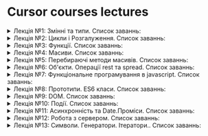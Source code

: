 # Cursor courses lectures
<details><summary>Лекція №1: Змінні та типи. Список заваннь: </summary>
 <ul>
    <li>Використовуючи вбудований об'єкт Math – виведіть максимальне число</li>
    <li>Використовуючи вбудований об'єкт Math – виведіть мінімальне число</li>
    <li>Складіть вартість всіх товарів, помістіть її в змінну та виведіть цю суму</li>
    <li>Відкиньте копійки у всіх товарів, потім – складіть цілу частину вартості кожного товару між собою. Округлення використовувати в МЕНЬШУ сторону</li>
    <li>Виведіть суму товарів округлену до сотень. (Наприклад якщо вийшло 260, то виведіть 300)</li>
    <li>Виведіть булеве значення: чи є сума всіх товарів (округлена в меншу сторону) парним чи непарним числом?</li>
    <li>Виведіть суму решти, при оплаті всіх товарів (без округлення), якщо клієнт платить 500 грн.</li>
    <li>Виведіть середнє значення цін, округлене до другого знаку після коми</li>
    <li>(Більш складне) Створіть змінну, в якої збережіть випадкову знижку (використовуйте функцію Math.random).</li>
    <li>Зробіть клієнту випадкову знижку та виведіть суму до оплати округлену до 2 знаків після коми.</li>
    <li>Виведіть чистий прибуток, якщо клієнт заплатив зі знижкою та собівартість товарів рівно в два рази нижче їх ціни? (Приклад: ціна була 260.66,знижка       склала 10%, клієнт заплатив на 26 меньше, собівартість = 260 / 2 -> 130. Чистий прибуток = 130 - 26 -> 104) (Приклад 2: ціна була 100, знижка склала      90%, клієнт заплатив на 90 меньше, собівартість = 100 / 2 -> 50. Чистий прибуток = 50 - 90 -> -40)</li>
 </ul>
</details>
<details><summary>Лекція №2: Цикли і Розгалуження. Список заваннь: </summary>
 <ul>
    <li>Отримайте у користувача число(N) від якого ми будемо складати. Отримати число можна за допомогою prompt. Пам'ятайте, ЧИСЛО, не РЯДОК!</li>
    <li>Перевірте, чи є передане значення N ЦІЛИМ числом. (Підказка: якщо при конвертації в ціле число ми отримали NaN – це число нам не підходить)</li>
    <li>Отримайте у користувача число(M) до якого ми будемо складати (включно).Отримати число можна за допомогою prompt. Пам'ятайте, ЧИСЛО, не РЯДОК!</li>
    <li>Перевірте, чи є передане значення M ЦІЛИМ числом. (Підказка: якщо при конвертації в ціе число ми отримали NaN – це число нам не підходит)</li>
    <li>Отримайте у користувача булевий параметр(true/false), який підкаже нам чи потрібно пропускати парні числа. TRUE – потрібно, FALSE – не потрібно. Використовуйте функцію confirm</li>
    <li>Напишіть цикл, який буде складати числа від раніше отриманих N и M</li>
    <li>В циклі додайте перевірку – чи потрібно пропускати при складанні парні числа.(Використовуйте для цього if/else). Якщо парні числа потрібно пропускати не додавайте їх до суми.</li>
    <li>Виведіть результат</li>
    <li>Приклад: користувач ввів такі значення для N=10, M=100, ПропускатиПарні=TRUE – сума чисел виведена на екрані буде === 2475</li>
    <li>Приклад: користувач ввів такі значення для N=10, M=100, ПропускатиПарні=FALSE – сума чисел виведена на екрані буде === 5005</li>
    <li>Приклад: користувач ввів такі значення для N=1, M=10, ПропускатиПарні=FALSE – сума чисел виведена на екрані буде === 55</li>
 </ul>
</details>
<details><summary>Лекція №3: Функції. Список заваннь: </summary>
 <ul>
    <li>Створити функцію getMaxDigit(number) – яка отримує будь-яке число та виводить найбільшу цифру в цьому числі. Приклади: 1236 -> 6, 987 -> 9, 385 -> 8</li>
    <li>Створити функцію, яка визначає ступінь числа. Не використовуючи Math.pow та **. Використовуйте цикл</li>
    <li>Створити функцію, яка форматує ім'я, роблячи першу букву великою. ("влад" -> "Влад", "вЛАД" -> "Влад" і так далі);</li>
    <li>Створити функцію, яка вираховує суму, що залишається після оплати податку від зарабітньої плати. (Податок = 18% + 1.5% -> 19.5%). Приклад: 1000 -> 805</li>
    <li>Створити функцію, яка повертає випадкове ціле число в діапазоні від N до M. Приклад: getRandomNumber(1, 10) -> 5</li>
    <li>Створити функцію, яка рахує скільки разів певна буква повторюється в слові. Приклад: countLetter("а", "Асталавіста") -> 4</li>
    <li>Створіть функцію, яка конвертує долари в гривні та навпаки в залежності від наявності символа $ або UAH в рядку. Приклад: convertCurrency("100$") -> 2500грн. або convertCurrency("2500UAH") -> 100$</li>
    <li>Врахуйте, інші валюти не конвертуються, потрібно виводити помилку, і також регістр uah не має значення.</li>
    <li>Створіть функцію генерації випадкового паролю (тільки числа), довжина встановлюється користувачем або по замовчуванню = 8 символам.</li>
    <li>Приклад: getRandomPassword(4) -> 1875, getRandomPassword() -> 87240124</li>
    <li>Створіть функцію, яка видаляє всі букви з речення. Приклад: deleteLetters('a',"blablabla") -> "blblbl"</li>
    <li>Створіть функцію, яка перевіряє, чи є слово паліндромом. Приклад: isPalyndrom("мадам") -> true, isPalyndrom("кокос") -> false, isPalyndrom("Я несу
гусеня") -> true</li>
    <li>Створіть функцію, яка видалить з речення букви, які зустрічаються більше 1 разу.Приклад: deleteDuplicateLetter("Бісквіт був дуже ніжним") -> "сктдеим"</li>
 </ul>
</details>
<details><summary>Лекція №4: Масиви. Список заваннь: </summary>
 <ul>
    <li>Розділіть студентів на пари(хлопець + дівчина) для работи над проєктом. У вас
повинен вийти вкладений масив з парами студентів: [["Олександр", "Олена"], [..],
[...]];</li>
    <li>Зіставте пари з попереднього завдання та теми проєктів, над якими студенти
будуть працювати. Повинен вийти вкладений масив виду: [["Олександр і Олена",
"Теорія автоматів"], [...], [...]]</li>
    <li>Зіставте оцінки(marks) зі студентом(students): [["Саша", 4], [...], [...]]</li>
    <li>Поставте кожній парі випадкову оцінку(від 1 до 5) за проєкт(тут функція буде
нечистою, але не повинна мутувати массив): [["Олександр і Олена", "Теорія
автоматів", 5], [...],[...]]</li>
 </ul>
</details>
<details><summary>Лекція №5: Перебираючі методи масивів. Список заваннь: </summary>
 <ul>
    <li>Створіть функцію getRandomArray(length, min, max) – яка повертає масив
випадкових цілих чисел. У функції є параметри: length - довжина масиву, min –
мінімальне значення цілого числа, max – максимальне значення цілого числа.
Приклад: getRandomArray(15, 1, 100) –> [6, 2, 55, 11, 78, 2, 55, 77, 57, 87, 23, 2, 56, 3, 2]</li>
    <li>Створіть функцію getModa(...numbers) – яка вираховує моду всіх переданих в неї
аргументів. НЕЦІЛІ ЧИСЛА ІГНОРУЮТЬСЯ Приклад: getModa(6, 2, 55, 11, 78, 2, 55, 77,
57, 87, 23, 2, 56, 3, 2) –> 2</li>
    <li>Створіть функцію getAverage(...numbers) – яка рахує середнє арифметичне всіх
переданих в неї аргументів. НЕЦІЛІ ЧИСЛА ІГНОРУЮТЬСЯ Приклад: getAverage(6,
2, 55, 11, 78, 2, 55, 77, 57, 87, 23, 2, 56, 3, 2) –> 34.4</li>
    <li>Створіть функцію getMedian(...numbers) – яка рахує медіану всіх переданих в неї
аргументів. НЕЦІЛІ ЧИСЛА ІГНОРУЮТЬСЯ Приклад: getMedian(6, 2, 55, 11, 78, 2, 55, 77,
57, 87, 23, 2, 56, 3, 2) –> 23 Приклад: getMedian(1, 2, 3, 4) –> 2.5 Приклад: getMedian(1, 2,
3, 4, 5) –> 3</li>
    <li>Створіть функцію filterEvenNumbers(...numbers) – яка фільтрує парні числа передані
як аргументи функції. Приклад: filterEvenNumbers(1, 2, 3, 4, 5, 6) -> [1, 3, 5]</li>
    <li>Створіть функцію countPositiveNumbers(...numbers) – яка порахує кількість чисел
більших Приклад: countPositiveNumbers(1, -2, 3, -4, -5, 6) -> 3</li>
    <li>Створіть функцію getDividedByFive(...numbers) – яка відфільтрує усі елементи в
масиві та залишить тільки ті, які діляться на ціло на 5 Приклад: getDividedByFive(6, 2,
55, 11, 78, 2, 55, 77, 57, 87, 23, 2, 56, 3, 2) -> [55, 55]</li>
    <li>Створіть функцію replaceBadWords(string) – яка 1) розіб'є фразу на слова, 2) замінить
погані слова на зірочки (*). При вирішенні цього завдання необхідно розбити
масив на слова за допомогою функції .split(" "), після чого масив необхідно буде
склеїти .join(" ") Погані слова: shit та fuck. Передбачте можливість розширювати
список цих слів у майбутньому. Приклад: replaceBadWords("Are you fucking
kidding?") -> "Are you ****ing kidding?" Приклад: replaceBadWords("Holy shit!") -> "Holy
****!" Приклад: replaceBadWords("It's bullshit!") -> "It's bull****!"</li>
    <li>Створіть функцію divideByThree(word), яка розбиває кожне слово на умовні склади
по 3 букви. Якщо букв менше трьох – не розбиває. Пробіли завжди видаляються.
Рядок приводится до нижнього регістру. Приклад: divideByThree("Commander) ->
["com", "man", "der"] Приклад: divideByThree("live") -> ["liv", "e"]</li>
    <li>Створіть функцію generateCombinations(word), яка видасть всі можливі
перестановки(унікальні, без повторень) букв в слові. Для тестів не передавайте
слова в яких більше 10 букв. Краще взагалі обмежити работу функції 10 буквами.
Приклад: generateCombinations("man") -> ["man", "mna", "amn", "anm", "nam", "nma"]
Приклад: generateCombinations("ol") -> ["ol", "lo"]</li>
 </ul>
</details>
<details><summary>Лекція №6: Об'єкти. Операції rest та spread. Список заваннь: </summary>
 <ul>
    <li>Створіть функцію getSubjects(students[0] --> ["Math", "Algorithms", "Data science"]
- яка повертає список предметів для конкретного студента. Зверніть увагу –
назву предмету необхідно повертати з великої літери, а _ – замінити на пробіл</li>
    <li>Створіть функцію getAverageMark(students[0]) --> 3.79 – яка поверне середню
оцінку по усім предметам для переданого студента НЕ МАСИВА СТУДЕНТІВ.
Оцінку округліть до 2ого знаку. Можна використовувати функції, написані у
попередніх домашніх завданнях :)</li>
    <li>Створіть функцію getStudentInfo(students[0]) --> { "course": 3, "name": "Tanya",
"averageMark": 3.79} – яка повертає інформацію загального виду по переданому
студенту (вам знадобиться функція з попереднього завдання). ПОвинна бути
виведена інформація: курс, ім'я, середня оцінка.</li>
    <li>Ствроіть функцію getStudentsNames(students) --> ["Anton", "Tanya, "Victor"] – яка
повертає імена студентів у алфавітному порядку.</li>
    <li>Створіть функцію getBestStudent(students) --> "Anton" – яка повертає кращого
студента зі списку по показнику середньої оцінки.</li>
    <li>Cтворіть функцію calculateWordLetters("тест") --> { "т": 2, "е": 1, "с": 1 } – яка
повертає обє'кт, в якому ключі це букви у слові, а значення – кількість їх
повторень.</li>
 </ul>
</details>
<details><summary>Лекція №7: Функціональне програмування в javascript. Список заваннь: </summary>
 <ul>
    <li>Створіть функцію getMyTaxes.call(country, salary) -> number; – яка рахує скільки
податків ви заплатите як IT-спеціаліст в якійсь з країн. Функція повинна
викликатись через call та працювати з даними через this</li>
    <li>Створіть функцію getMiddleTaxes.call(country) -> number; – яка рахує скільки у
середньому податків платятт IT-спеціалісти у кожній країні. (tax * middleSalary).
Функція повинна викликатись через call та працювати з даними через this</li>
    <li>Створіть функцію getTotalTaxes.call(country) -> number; – яка рахує, скільки всього
податків платять IT-спеціалісти у кожній країні. (tax * middleSalary * vacancies).
Функція повинна викликатись через call та працювати з даними через this</li>
    <li>Створіть функцію getMySalary(country) – яка буде писати в консоль об'єкт виду: {
salary: number, taxes: number, profit: number } кожні 10 секунд. Значення salary –
генеруйте випадковим чином у діапазоні 1500-2000. taxes – розраховується в
залежності від вибраної країни та значення salary.profit = salary - taxes;</li>
 </ul>
</details>
<details><summary>Лекція №8: Прототипи. ES6 класи. Список заваннь: </summary>
 <ul>
    <li> У стдентів повинні бути наступні властивості: university, course, fullName, вони
передаються при створенні студента(в конструктор).</li>
    <li>Створіть метод this.getInfo() -> "Студент 1го курсу Вищої Школи Психотерапії
м.Одеса, Остап Родоманський Бендер", метод повертає сукупну інформацію про
курс, учбовий заклад та імені студента. </li>
    <li>Створіть геттер оцінок this.marks, який повертає масив оцінок студента [5, 4, 4, 5]</li>
    <li>Створіть сеттер оцінок this.marks = 5, який дозволяє поставити оцінку студенту.
Після того, як оцінка поставлена, геттер повинен повернути масив this.marks -> [5,
4, 4, 5, 5]</li>
    <li>Створіть метод отримання середнього балу this.getAverageMark() -> 4.6</li>
    <li> Створіть метод this.dismiss, який "виключить" студента. Після виклику цього методу
– ставити студенту оцінки та отримувати їх більше не можна. (Ніяких помилок,
просто повертається завжди null замість масиву оцінок)</li>
    <li> Створіть метод this.recover, який дозволить поновити студента</li>
    <li> Створіть новий клас BudgetStudent, який повністю наслідує клас Student</li>
    <li> Бюджетний студент може отримати стипендію за допомогою методу
this.getScholarship. Отримання стипендії супроводжується виведенням інформації
в консоль: Ви отримали 1400 грн. стипендії</li>
    <li> Метод отримання стипендії автоматично викликається кожні 30 секунд післе
створення об'єкту. Підказка: викликайте його в constructor</li>
    <li> Студент отримує стипендію тільки в тому випадку, якщо середній бал у нього вище
або дорівнює 4.0</li>
    <li> Якщо студента виключено, він не отримує стипендію (думаю це було і так очевидно
:) )</li>
 </ul>
</details>
<details><summary>Лекція №9: DOM. Список заваннь: </summary>
 <ul>
    <li>Зродіть 25 квадратів розміру 50х50 пікселів кожен, зафарбовані у випадковий колір.
Квадрати мають розташовуватись по 5 в ряд.
Щоб квадрати з'явились на сторінці, необхідно викликати функцію generateBlocks(); </li>
    <li> Advanced зробіть так, щоб квадрати змінювали колір раз на секунду.
Щоб квадрати з'явились на сторінці та почали змінюватись, необхідно викликати
функцію generateBlocksInterval();</li>
 </ul>
</details>
<details><summary>Лекція №10: Події. Список заваннь: </summary>
 <ul>
    <li>Необхідно написати програму, яка буде зчитувати з клавіатури натискання клавіш
та відтворювати унікальний звук для кожної клавіши (клавіши можуть бути будь-
які, звуки можуть бути будь-які, тільки вкажіть у верстці – які кнопки натискати).</li>
 </ul>
</details>
<details><summary>Лекція №11: Асинхронність та Date.Проміси. Список заваннь: </summary>
 <ul>
    <li>Створіть функцію, яка повертає проміс getRandomChinese(length).
Функція працює таким чином:
Запускається цикл (підказка: можна використовувати while) length раз, кожен
прохід циклу дивимось на останні 5 цифр результату виклику методу Date.now()
Наприклад отримали const sign = 16086;.
Конвертуємо отриману цифу в рядок String.fromCharCode(sign); та чекаємо 50 ms
Функція gerRandomChinese(length) повинна повернути рядок довжиною (length) з
китайськими ієрогліфами.
Час роботи проміса має складати length * 50ms.
(Якщо викликати getRandomChinese(4), отримаємо результат "촛궻簽紙" за 200ms </li>
 </ul>
</details>
<details><summary>Лекція №12: Робота з сервером. Список заваннь: </summary>
 <ul>
    <li>Cтворіть кнопку: "отримати інформацію". При натисканні на неї отримайте та
відобразіть інформацію про усіх персонажів 5 епізоду зоряних війн(films/2).
Зверніть увагу, що необхідно вивчити документацію та на її основі вивести
інформацію.
Виводимо тільки: повне ім'я персонажа, дата народження, стать(якщо зробите
іконкою, буде взагалі ідеально).
БОНУС ПЛЮС: Якщо додумаєтесь, як зберігати і виводити фотки персонажів – буде
дуже круто.
Я дам підказку: можна створити об'єкт з ключ=посилання_на_персонажа,
значення=посилання_на_фотку
У самому АПІ фотографій нмає, але ДЗшка стане набагато приємніше виглядати з
зображеннями персонажів</li>
    <li>Виведіть список усіх планет, які були у зоряних війнах.</li>
    <li>Додайте кнопку next, яка завантажить наступну сторінку зі списком планет.
Попередня сторінка при цьому має пропасти. (відбувається заміна даних)</li>
    <li>ADVANCED: додайте до 1 завдання поле вводу з номером фільму(номер по
порядку випуску фильму). Тепер при натисканні на кнопку – необхідно отримати
інформацію не про 5тий епізод, а про фільм, номер якого вказано у полі вводу.
Якщо вказана цифра 1 – потрібно передати запит на /films/1</li>
 </ul>
</details>
<details><summary>Лекція №13: Символи. Генератори. Ітератори.. Список заваннь: </summary>
 <ul>
    <li>Створіть нескінченний генератор ідентифікаторів. Повинен працювати наступним
чином:
const idGenerator = createIdGenerator();
idGenerator.next().value -> 1
idGenerator.next().value -> 2
idGenerator.next().value -> 3</li>
    <li>Створіть генератор, який буде регулювати розміри шрифту для вашого сайту.
(Можна допрацювати, щоб реально змінював шрифт, але це не є обов'язковою
умовою)
Працювати генератор буде наступним чином:
const fontGenerator = newFontGenerator(14); // 14 – стартове значення
fontGenerator.next("up").value -> 14
fontGenerator.next("up").value -> 16
fontGenerator.next("up").value -> 18
fontGenerator.next().value -> 18
fontGenerator.next("down").value -> 16
fontGenerator.next("down").value -> 14
fontGenerator.next("down").value -> 12
fontGenerator.next().value -> 12</li>
 </ul>
</details>
